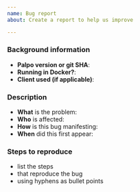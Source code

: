 ```yaml
---
name: Bug report
about: Create a report to help us improve

---
```


<!--
All bug reports must provide the following background information
Text between <!-- and --​> marks will be invisible in the report.
-->

### Background information
<!-- Please include versions of all software when known e.g database versions, docker versions, client versions -->
- **Palpo version or git SHA**:
- **Running in Docker?**:
- **Client used (if applicable)**:

### Description

- **What** is the problem:
- **Who** is affected:
- **How** is this bug manifesting:
- **When** did this first appear:

<!--
Examples of good descriptions:
- What: "I cannot log in, getting HTTP 500 responses"
- Who: "Clients on my server"
- How: "Errors in the logs saying 500 internal server error"
- When: "After upgrading to 0.3.0"

- What: "Palpo ran out of memory"
- Who: "Server admin"
- How: "Lots of logs about device change updates"
- When: "After my server joined Matrix HQ"

Examples of bad descriptions:
- What: "Can't send messages"  - This is bad because it isn't specfic enough. Which endpoint isn't working and what is the response code? Does the message send but encryption fail?
- Who: "Me" - Who are you? Running the server or a user on a Palpo server?
- How: "Can't send messages" - Same as "What".
- When: "1 day ago" - It's impossible to know what changed 1 day ago without further input.
-->

### Steps to reproduce
<!-- Please try reproducing this bug before submitting it. Issues which cannot be reproduced risk being closed. -->

- list the steps
- that reproduce the bug
- using hyphens as bullet points
